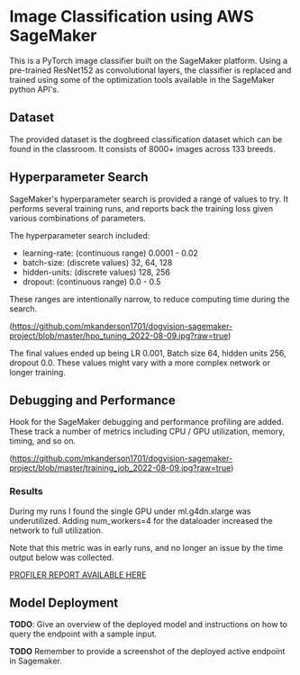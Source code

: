 # Image Classification using AWS SageMaker

This is a PyTorch image classifier built on the SageMaker platform. Using a pre-trained ResNet152 as convolutional layers, the classifier is replaced and trained using some of the optimization tools available in the SageMaker python API's.

## Dataset
The provided dataset is the dogbreed classification dataset which can be found in the classroom. It consists of 8000+ images across 133 breeds.

## Hyperparameter Search

SageMaker's hyperparameter search is provided a range of values to try. It performs several training runs, and reports back the training loss given various combinations of parameters.

The hyperparameter search included:

* learning-rate:  (continuous range) 0.0001 - 0.02
* batch-size:  (discrete values) 32, 64, 128
* hidden-units: (discrete values) 128, 256
* dropout:  (continuous range) 0.0 - 0.5

These ranges are intentionally narrow, to reduce computing time during the search.

(https://github.com/mkanderson1701/dogvision-sagemaker-project/blob/master/hpo_tuning_2022-08-09.jpg?raw=true)

The final values ended up being LR 0.001, Batch size 64, hidden units 256, dropout 0.0. These values might vary with a more complex network or longer training.

## Debugging and Performance

Hook for the SageMaker debugging and performance profiling are added. These track a number of metrics including CPU / GPU utilization, memory, timing, and so on.

(https://github.com/mkanderson1701/dogvision-sagemaker-project/blob/master/training_job_2022-08-09.jpg?raw=true)

### Results
During my runs I found the single GPU under ml.g4dn.xlarge was underutilized. Adding num_workers=4 for the dataloader increased the network to full utilization.

Note that this metric was in early runs, and no longer an issue by the time output below was collected.

[PROFILER REPORT AVAILABLE HERE](https://github.com/mkanderson1701/dogvision-sagemaker-project/blob/master/profiler-report-sm-dbc-pytorch.html)


## Model Deployment
**TODO**: Give an overview of the deployed model and instructions on how to query the endpoint with a sample input.

**TODO** Remember to provide a screenshot of the deployed active endpoint in Sagemaker.


